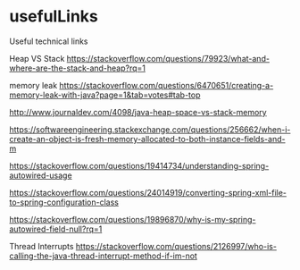 # usefulLinks
Useful technical links

Heap VS Stack
https://stackoverflow.com/questions/79923/what-and-where-are-the-stack-and-heap?rq=1

memory leak
https://stackoverflow.com/questions/6470651/creating-a-memory-leak-with-java?page=1&tab=votes#tab-top

http://www.journaldev.com/4098/java-heap-space-vs-stack-memory

https://softwareengineering.stackexchange.com/questions/256662/when-i-create-an-object-is-fresh-memory-allocated-to-both-instance-fields-and-m

https://stackoverflow.com/questions/19414734/understanding-spring-autowired-usage

https://stackoverflow.com/questions/24014919/converting-spring-xml-file-to-spring-configuration-class

https://stackoverflow.com/questions/19896870/why-is-my-spring-autowired-field-null?rq=1

Thread Interrupts
https://stackoverflow.com/questions/2126997/who-is-calling-the-java-thread-interrupt-method-if-im-not
